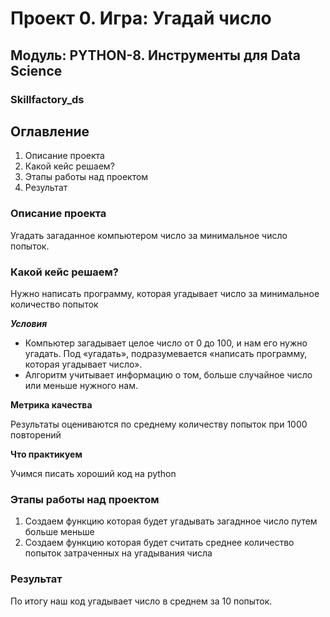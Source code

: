 # Проект 0. Игра: Угадай число

## Модуль: PYTHON-8. Инструменты для Data Science

### Skillfactory_ds

## Оглавление

1. Описание проекта
2. Какой кейс решаем?
3. Этапы работы над проектом
4. Результат 


### Описание проекта

Угадать загаданное компьютером число за минимальное число попыток.

### Какой кейс решаем?

Нужно написать программу, которая угадывает число за минимальное количество попыток

***Условия*** 

- Компьютер загадывает целое число от 0 до 100, и нам его нужно угадать. Под «угадать», подразумевается «написать программу, которая угадывает число».
- Алгоритм учитывает информацию о том, больше случайное число или меньше нужного нам.

**Метрика качества**

Результаты оцениваются по среднему количеству попыток при 1000 повторений

**Что практикуем**

Учимся писать хороший код на python

### Этапы работы над проектом

1. Создаем функцию которая будет угадывать загаднное число путем больше меньше
2. Создаем функцию которая будет считать среднее количество попыток затраченных на угадывания числа

### Результат

По итогу наш код угадывает число в среднем за 10 попыток.







